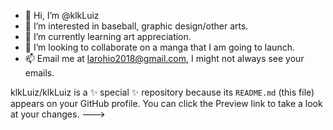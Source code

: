 - 👋 Hi, I’m @klkLuiz
- 👀 I’m interested in baseball, graphic design/other arts.
- 🌱 I’m currently learning art appreciation.
- 💞️ I’m looking to collaborate on a manga that I am going to launch.
- 📫 Email me at larohio2018@gmail.com, I might not always see your emails.


klkLuiz/klkLuiz is a ✨ special ✨ repository because its `README.md` (this file) appears on your GitHub profile.
You can click the Preview link to take a look at your changes.
--->

